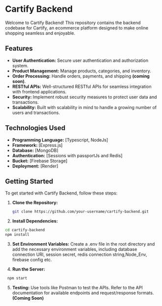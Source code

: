 # Cartify Backend

Welcome to Cartify Backend! This repository contains the backend codebase for Cartify, an ecommerce platform designed to make online shopping seamless and enjoyable.

## Features

- **User Authentication:** Secure user authentication and authorization system.
- **Product Management:** Manage products, categories, and inventory.
- **Order Processing:** Handle orders, payments, and shipping **(coming soon)**.
- **RESTful APIs:** Well-structured RESTful APIs for seamless integration with frontend applications.
- **Security:** Implement robust security measures to protect user data and transactions.
- **Scalability:** Built with scalability in mind to handle a growing number of users and transactions.

## Technologies Used

- **Programming Language:** [Typescript, NodeJs]
- **Framework:** [Express.js]
- **Database:** [MongoDB]
- **Authentication:** [Sessions with passportJs and Redis]
- **Bucket:** [Firebase Storage]
- **Deployment:** [Render]

## Getting Started

To get started with Cartify Backend, follow these steps:

1. **Clone the Repository:**

   ```bash
   git clone https://github.com/your-username/cartify-backend.git

2. **Install Dependencies:** 

``` bash
cd cartify-backend
npm install
```
3. **Set Environment Variables:**
  Create a .env file in the root directory and add the necessary environment variables, including database connection URI, session secret, redis connection string,Node_Env, firebase config etc. 

4. **Run the Server:**
 ``` bash
  npm start
```
5. **Testing:**
   Use tools like Postman to test the APIs. Refer to the API documentation for available endpoints and request/response formats. **(Coming Soon)**
   
